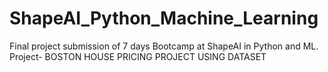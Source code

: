 # ShapeAI_Python_Machine_Learning
Final project submission of 7 days Bootcamp at ShapeAI in Python and ML. Project- BOSTON HOUSE PRICING PROJECT USING DATASET

